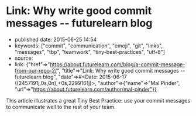 # Link: Why write good commit messages -- futurelearn blog

- published date: 2015-06-25 14:54
- keywords: ["commit", "communication", "emoji", "git", "links", "messages", "tbp", "teamwork", "tiny-best-practices", "utf-8"]
- source: 
- link: {"href"=>"https://about.futurelearn.com/blog/a-commit-message-from-our-repo-2/", "title"=>"Link: Why write good commit messages -- futurelearn blog", "date"=>#<Date: 2015-06-17 ((2457191j,0s,0n),+0s,2299161j)>, "author"=>{"name"=>"Mal Pinder", "url"=>"https://about.futurelearn.com/author/mal-pinder"}}



This article illustrates a great Tiny Best Practice: use your commit
messages to communicate well to the rest of your team.
